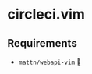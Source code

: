 # circleci.vim

## Requirements
- `mattn/webapi-vim` [:bookmark:](https://github.com/mattn/webapi-vim)
